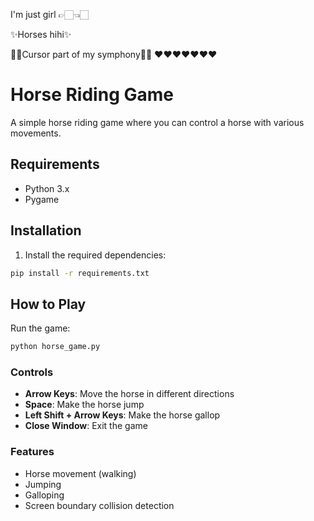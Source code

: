 I'm just girl 👉🏻👈🏻 

✨Horses hihi✨

🐊🐬Cursor part of my symphony🐬🐊 
         ❤️❤️❤️❤️❤️❤️❤️



# Horse Riding Game

A simple horse riding game where you can control a horse with various movements.

## Requirements
- Python 3.x
- Pygame

## Installation
1. Install the required dependencies:
```bash
pip install -r requirements.txt
```

## How to Play
Run the game:
```bash
python horse_game.py
```

### Controls
- **Arrow Keys**: Move the horse in different directions
- **Space**: Make the horse jump
- **Left Shift + Arrow Keys**: Make the horse gallop
- **Close Window**: Exit the game

### Features
- Horse movement (walking)
- Jumping
- Galloping
- Screen boundary collision detection 
